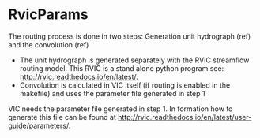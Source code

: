 ﻿# RvicParams

The routing process is done in two steps: Generation unit hydrograph (ref) and the convolution (ref)
*   The unit hydrograph is generated separately with the RVIC streamflow routing model. This RVIC is a stand alone python program see:  http://rvic.readthedocs.io/en/latest/. 
*   Convolution is calculated in VIC itself (if routing is enabled in the makefile) and uses the parameter file generated in step 1

VIC needs the parameter file generated in step 1. In formation how to generate this file can be found at http://rvic.readthedocs.io/en/latest/user-guide/parameters/.
